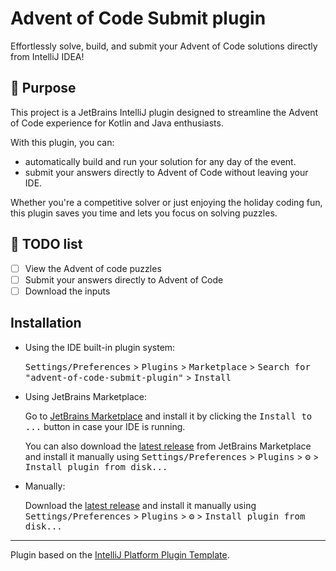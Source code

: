 # Advent of Code Submit plugin

Effortlessly solve, build, and submit your Advent of Code solutions directly from IntelliJ IDEA!

## 🎯 Purpose

<!-- Plugin description -->
This project is a JetBrains IntelliJ plugin designed to streamline the Advent of Code experience for Kotlin and Java enthusiasts.

With this plugin, you can:

- automatically build and run your solution for any day of the event.
- submit your answers directly to Advent of Code without leaving your IDE.

Whether you're a competitive solver or just enjoying the holiday coding fun, this plugin saves you time and lets you focus on solving puzzles.

<!-- Plugin description end -->

## 📝 TODO list

- [ ] View the Advent of code puzzles
- [ ] Submit your answers directly to Advent of Code
- [ ] Download the inputs

## Installation

- Using the IDE built-in plugin system:
  
  <kbd>Settings/Preferences</kbd> > <kbd>Plugins</kbd> > <kbd>Marketplace</kbd> > <kbd>Search for "advent-of-code-submit-plugin"</kbd> >
  <kbd>Install</kbd>
  
- Using JetBrains Marketplace:

  Go to [JetBrains Marketplace](https://plugins.jetbrains.com/plugin/MARKETPLACE_ID) and install it by clicking the <kbd>Install to ...</kbd> button in case your IDE is running.

  You can also download the [latest release](https://plugins.jetbrains.com/plugin/MARKETPLACE_ID/versions) from JetBrains Marketplace and install it manually using
  <kbd>Settings/Preferences</kbd> > <kbd>Plugins</kbd> > <kbd>⚙️</kbd> > <kbd>Install plugin from disk...</kbd>

- Manually:

  Download the [latest release](https://github.com/ojacquemart/advent-of-code-submit-plugin/releases/latest) and install it manually using
  <kbd>Settings/Preferences</kbd> > <kbd>Plugins</kbd> > <kbd>⚙️</kbd> > <kbd>Install plugin from disk...</kbd>

---
Plugin based on the [IntelliJ Platform Plugin Template][template].

[template]: https://github.com/JetBrains/intellij-platform-plugin-template
[docs:plugin-description]: https://plugins.jetbrains.com/docs/intellij/plugin-user-experience.html#plugin-description-and-presentation
